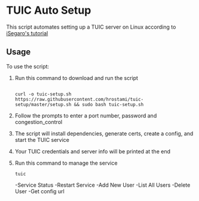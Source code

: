 # TUIC Auto Setup

This script automates setting up a TUIC server on Linux according to [iSegaro's tutorial](https://telegra.ph/How-to-start-the-TUIC-v5-protocol-with-iSegaro-08-26)

## Usage

To use the script:

1. Run this command to download and run the script
   ```
   
   curl -o tuic-setup.sh https://raw.githubusercontent.com/hrostami/tuic-setup/master/setup.sh && sudo bash tuic-setup.sh
   
   ```
2. Follow the prompts to enter a port number, password and congestion_control

3. The script will install dependencies, generate certs, create a config, and start the TUIC service

4. Your TUIC credentials and server info will be printed at the end
   
5. Run this command to manage the service
   ```
   tuic
   ```
   -Service Status
   -Restart Service
   -Add New User
   -List All Users
   -Delete User
   -Get config url
